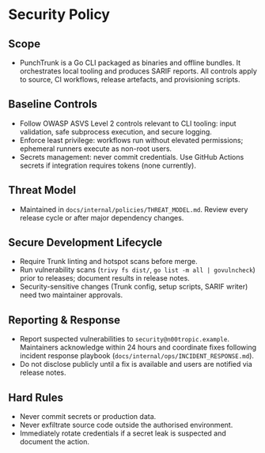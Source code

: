 # Security Policy

## Scope

- PunchTrunk is a Go CLI packaged as binaries and offline bundles. It orchestrates local tooling and produces SARIF reports. All controls apply to source, CI workflows, release artefacts, and provisioning scripts.

## Baseline Controls

- Follow OWASP ASVS Level 2 controls relevant to CLI tooling: input validation, safe subprocess execution, and secure logging.
- Enforce least privilege: workflows run without elevated permissions; ephemeral runners execute as non-root users.
- Secrets management: never commit credentials. Use GitHub Actions secrets if integration requires tokens (none currently).

## Threat Model

- Maintained in `docs/internal/policies/THREAT_MODEL.md`. Review every release cycle or after major dependency changes.

## Secure Development Lifecycle

- Require Trunk linting and hotspot scans before merge.
- Run vulnerability scans (`trivy fs dist/`, `go list -m all | govulncheck`) prior to releases; document results in release notes.
- Security-sensitive changes (Trunk config, setup scripts, SARIF writer) need two maintainer approvals.

## Reporting & Response

- Report suspected vulnerabilities to `security@n00tropic.example`. Maintainers acknowledge within 24 hours and coordinate fixes following incident response playbook (`docs/internal/ops/INCIDENT_RESPONSE.md`).
- Do not disclose publicly until a fix is available and users are notified via release notes.

## Hard Rules

- Never commit secrets or production data.
- Never exfiltrate source code outside the authorised environment.
- Immediately rotate credentials if a secret leak is suspected and document the action.
